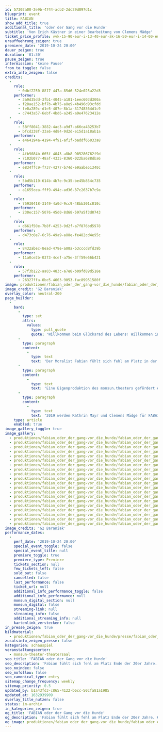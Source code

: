 ```yaml
---
id: 57302a00-2e9b-4744-acb2-2dc29d897d1c
blueprint: event
title: FABIAN
show_add_title: true
additional_title: 'oder der Gang vor die Hunde'
subtitle: 'Von Erich Kästner in einer Bearbeitung von Clemens Mädge'
ticket_price_profile: vvk-15-90-eur-i-13-40-eur-ak-16-50-eur-i-14-00-eur
urauffuehrung_zeigen: true
premiere_date: '2019-10-24 20:00'
dauer_zeigen: true
duration: '01:30'
pause_zeigen: true
intermission: 'keine Pause'
from_to_toggle: false
extra_info_zeigen: false
credits:
  -
    role:
      - 0dbf2250-8817-447a-85d6-524e025a22d3
    performer:
      - 3a9d35dd-3fb1-4045-a101-1eec603d300a
      - f28ae152-bf7b-4b75-a8e9-4b496d93cfdd
      - fe0a289c-d1e5-407e-8b1a-31748364d1c9
      - c7443a57-6ebf-4bd6-a245-a9e47623412e
  -
    role:
      - 58ff8041-3882-4ac3-a9d7-a66ca48253b7
      - bfcd238f-33a6-4d84-9d2d-e15d1a18ab1a
    performer:
      - e464194a-4194-4f91-af1f-baddf66033a8
  -
    role:
      - 4fb9084b-665f-4043-a8b8-905286762f9d
      - 7102b077-48af-4335-8360-022ba688dba6
    performer:
      - e834ffc9-f737-4277-b74d-e9aabe51340c
  -
    role:
      - 5bd5b110-614b-4b7e-9c35-be45b854c735
    performer:
      - a1655cea-fff9-494c-ad36-37c2637b7c9a
  -
    role:
      - 75930418-3149-4a0d-9cc9-48bb301c010c
    performer:
      - 230ec157-5076-45d0-8d68-597a5f3d0743
  -
    role:
      - d661f50e-7b8f-4253-9d2f-a7f876bd5978
    performer:
      - d473c8e7-6c76-49a9-a88e-fe482cd4e95c
  -
    role:
      - 8432abec-8ead-479e-a00a-b3cccd8fd39b
    performer:
      - 11a0ce2b-0373-4cef-a75e-3ff59e66b421
  -
    role:
      - 57f3b122-aa03-483c-a7e8-b09fd89d518e
    performer:
      - 26327ffa-0be5-4603-9053-fac89951580f
image: produktionen/fabian_oder_der_gang-vor_die_hunde/fabian_oder_der_gang_vor_die_hunde_063_c_g2_baraniak_2019.jpg
image_credit: 'G2 Baraniak'
overlay_color: neutral-200
page_builder:
  -
    bard:
      -
        type: set
        attrs:
          values:
            type: pull_quote
            quote: 'Willkommen beim Glücksrad des Lebens! Willkommen in den „Goldenen 20er Jahren“! Nur leider ist nicht alles Gold was glänzt.'
      -
        type: paragraph
        content:
          -
            type: text
            text: 'Der Moralist Fabian fühlt sich fehl am Platz in der Gesellschaft Ende der 20er Jahre. Werte basieren auf Angebot und Nachfrage, es herrscht ein omnipräsentes Ohnmachtsgefühl und zwischenmenschliche Beziehungen sind ephemer. Ein einfacher Mann gefangen im Gewirr der Großstadt, in der die Abfolge der Ereignisse zufälliger Natur zu sein scheinen. Im Zwiespalt zwischen dem Ausgeliefert sein und die Lösung der Probleme zu kennen, verfällt der Protagonist in eine kühle und distanzierte Beobachterrolle. Fabian steht für eine erschöpfte Gesellschaft, die nicht weiß, in welche Richtung sie handeln soll. '
      -
        type: paragraph
        content:
          -
            type: text
            text: 'Eine Eigenproduktion des monsun.theaters gefördert durch die Behörde für Kultur und Medien Hamburg.'
      -
        type: paragraph
        content:
          -
            type: text
            text: '2019 werden Kathrin Mayr und Clemens Mädge für FABAIN ODER DER GANG VOR DIE HUNDE mit dem Theaterpreis Hamburg „Rolf Mares“ in der Kategorie „Beste Regie & Dramaturgie“ ausgezeichnet.'
    type: article
    enabled: true
image_gallery_toggle: true
image_gallery:
  - produktionen/fabian_oder_der_gang-vor_die_hunde/fabian_oder_der_gang_vor_die_hunde_001_c_g2_baraniak_2019.jpg
  - produktionen/fabian_oder_der_gang-vor_die_hunde/fabian_oder_der_gang_vor_die_hunde_113_c_g2_baraniak_2019.jpg
  - produktionen/fabian_oder_der_gang-vor_die_hunde/fabian_oder_der_gang_vor_die_hunde_007_c_g2_baraniak_2019.jpg
  - produktionen/fabian_oder_der_gang-vor_die_hunde/fabian_oder_der_gang_vor_die_hunde_014_c_g2_baraniak_2019.jpg
  - produktionen/fabian_oder_der_gang-vor_die_hunde/fabian_oder_der_gang_vor_die_hunde_027_c_g2_baraniak_2019.jpg
  - produktionen/fabian_oder_der_gang-vor_die_hunde/fabian_oder_der_gang_vor_die_hunde_029_c_g2_baraniak_2019.jpg
  - produktionen/fabian_oder_der_gang-vor_die_hunde/fabian_oder_der_gang_vor_die_hunde_030_c_g2_baraniak_2019.jpg
  - produktionen/fabian_oder_der_gang-vor_die_hunde/fabian_oder_der_gang_vor_die_hunde_031_c_g2_baraniak_2019.jpg
  - produktionen/fabian_oder_der_gang-vor_die_hunde/fabian_oder_der_gang_vor_die_hunde_032_c_g2_baraniak_2019.jpg
  - produktionen/fabian_oder_der_gang-vor_die_hunde/fabian_oder_der_gang_vor_die_hunde_043_c_g2_baraniak_2019.jpg
  - produktionen/fabian_oder_der_gang-vor_die_hunde/fabian_oder_der_gang_vor_die_hunde_044_c_g2_baraniak_2019.jpg
  - produktionen/fabian_oder_der_gang-vor_die_hunde/fabian_oder_der_gang_vor_die_hunde_047_c_g2_baraniak_2019.jpg
  - produktionen/fabian_oder_der_gang-vor_die_hunde/fabian_oder_der_gang_vor_die_hunde_050_c_g2_baraniak_2019.jpg
  - produktionen/fabian_oder_der_gang-vor_die_hunde/fabian_oder_der_gang_vor_die_hunde_051_c_g2_baraniak_2019.jpg
  - produktionen/fabian_oder_der_gang-vor_die_hunde/fabian_oder_der_gang_vor_die_hunde_060_c_g2_baraniak_2019.jpg
  - produktionen/fabian_oder_der_gang-vor_die_hunde/fabian_oder_der_gang_vor_die_hunde_061_c_g2_baraniak_2019.jpg
  - produktionen/fabian_oder_der_gang-vor_die_hunde/fabian_oder_der_gang_vor_die_hunde_062_c_g2_baraniak_2019.jpg
  - produktionen/fabian_oder_der_gang-vor_die_hunde/fabian_oder_der_gang_vor_die_hunde_063_c_g2_baraniak_2019.jpg
  - produktionen/fabian_oder_der_gang-vor_die_hunde/fabian_oder_der_gang_vor_die_hunde_073_c_g2_baraniak_2019.jpg
  - produktionen/fabian_oder_der_gang-vor_die_hunde/fabian_oder_der_gang_vor_die_hunde_087_c_g2_baraniak_2019.jpg
image_credits: 'G2 Baraniak'
performance_dates:
  -
    perf_date: '2019-10-24 20:00'
    special_event_toggle: false
    special_event_title: null
    premiere_toggle: true
    premiere_type: Premiere
    tickets_section: null
    few_tickets_left: false
    sold_out: false
    cancelled: false
    last_performance: false
    ticket_url: null
    additional_info_performance_toggle: false
    additional_info_performance: null
    monsun_digital_section: null
    monsun_digital: false
    streaming-link: null
    streaming_info: false
    additional_streaming_info: null
    kartenlink_verstecken: false
in_presse_zeigen: true
bildmaterial:
  - produktionen/fabian_oder_der_gang-vor_die_hunde/presse/fabian_oder_der_gang_vor_die_hunde_c_g2_baraniak_2019.zip
zusatsinfo_zeigen_presse: false
kategorien: schauspiel
veranstaltungsoerter:
  - monsun-theater-theatersaal
seo_title: 'FABIAN oder der Gang vor die Hunde'
seo_description: 'Fabian fühlt sich fehl am Platz Ende der 20er Jahre. Gefangen im Gewirr der Großstadt, in der die Abfolge der Ereignisse zufälliger Natur zu sein scheinen.'
seo_noindex: false
seo_nofollow: false
seo_canonical_type: entry
sitemap_change_frequency: weekly
sitemap_priority: 0.5
updated_by: b1a43fd3-c865-4122-b6cc-50cfa81a1985
updated_at: 1632939909
overlay_title_nutzen: false
status: im-archiv
in_kategorien_zeigen: true
og_title: 'FABIAN oder der Gang vor die Hunde'
og_description: 'Fabian fühlt sich fehl am Platz Ende der 20er Jahre. Gefangen im Gewirr der Großstadt, in der die Abfolge der Ereignisse zufälliger Natur zu sein scheinen.'
og_image: produktionen/fabian_oder_der_gang-vor_die_hunde/fabian_oder_der_gang_vor_die_hunde_social_media_c_g2_baraniak.jpg
---
```

